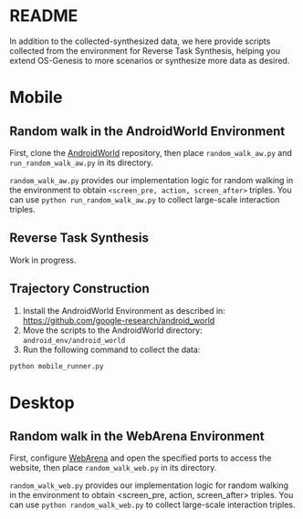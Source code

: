 # README

In addition to the collected-synthesized data, we here provide scripts collected from the environment for Reverse Task Synthesis, helping you extend OS-Genesis to more scenarios or synthesize more data as desired.

# Mobile

## Random walk in the AndroidWorld Environment
First, clone the [AndroidWorld](https://github.com/google-research/android_world) repository, then place `random_walk_aw.py` and `run_random_walk_aw.py` in its directory.

`random_walk_aw.py` provides our implementation logic for random walking in the environment to obtain `<screen_pre, action, screen_after>` triples. You can use `python run_random_walk_aw.py` to collect large-scale interaction triples.
## Reverse Task Synthesis

Work in progress.

## Trajectory Construction

1. Install the AndroidWorld Environment as described in: https://github.com/google-research/android_world
2. Move the scripts to the AndroidWorld directory: ``android_env/android_world``
3. Run the following command to collect the data:
```bash
python mobile_runner.py
```

# Desktop

## Random walk in the WebArena Environment
First, configure [WebArena](https://github.com/web-arena-x/webarena) and open the specified ports to access the website, then place `random_walk_web.py` in its directory.

`random_walk_web.py` provides our implementation logic for random walking in the environment to obtain <screen_pre, action, screen_after> triples. You can use `python random_walk_web.py` to collect large-scale interaction triples.